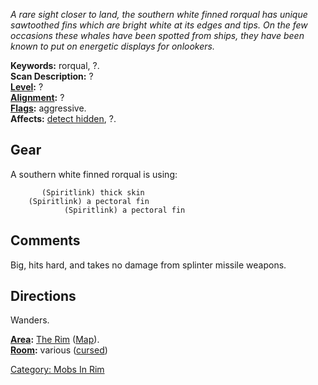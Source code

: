 *A rare sight closer to land, the southern white finned rorqual has
unique sawtoothed fins which are bright white at its edges and tips. On
the few occasions these whales have been spotted from ships, they have
been known to put on energetic displays for onlookers.*

**Keywords:** rorqual, ?.  
**Scan Description:** ?  
**[Level](Level.md "wikilink"):** ?  
**[Alignment](Alignment.md "wikilink"):** ?  
**[Flags](:Category:_Mob_Types.md "wikilink"):** aggressive.  
**Affects:** [detect hidden](Detect_Hidden.md "wikilink"), ?.  

## Gear

A southern white finned rorqual is using:

` `<worn on body>`      (Spiritlink) thick skin`  
` `<held in offhand>`   (Spiritlink) a pectoral fin`  
` `<wielded>`           (Spiritlink) a pectoral fin`

## Comments

Big, hits hard, and takes no damage from splinter missile weapons.

## Directions

Wanders.

**[Area](:Category:_Areas.md "wikilink"):** [The
Rim](:Category:_Rim.md "wikilink") ([Map](Rim_Map.md "wikilink")).  
**[Room](:Category:_Rooms.md "wikilink"):** various
([cursed](Cursed_Rooms.md "wikilink"))  

[Category: Mobs In Rim](Category:_Mobs_In_Rim "wikilink")
